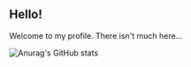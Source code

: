 ## Hello!
Welcome to my profile. There isn't much here...

![Anurag's GitHub stats](https://github-readme-stats.vercel.app/api?username=jumboman32&show_icons=true&theme=radical)
